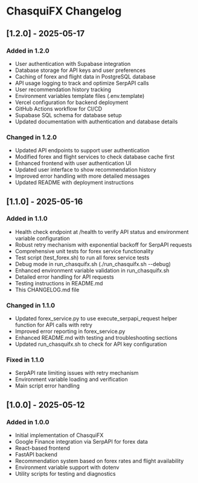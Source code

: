 # ChasquiFX Changelog

## [1.2.0] - 2025-05-17

### Added in 1.2.0

- User authentication with Supabase integration
- Database storage for API keys and user preferences
- Caching of forex and flight data in PostgreSQL database
- API usage logging to track and optimize SerpAPI calls
- User recommendation history tracking
- Environment variables template files (.env.template)
- Vercel configuration for backend deployment
- GitHub Actions workflow for CI/CD
- Supabase SQL schema for database setup
- Updated documentation with authentication and database details

### Changed in 1.2.0

- Updated API endpoints to support user authentication
- Modified forex and flight services to check database cache first
- Enhanced frontend with user authentication UI
- Updated user interface to show recommendation history
- Improved error handling with more detailed messages
- Updated README with deployment instructions

## [1.1.0] - 2025-05-16

### Added in 1.1.0

- Health check endpoint at /health to verify API status and environment variable configuration
- Robust retry mechanism with exponential backoff for SerpAPI requests
- Comprehensive unit tests for forex service functionality
- Test script (test_forex.sh) to run all forex service tests
- Debug mode in run_chasquifx.sh (./run_chasquifx.sh --debug)
- Enhanced environment variable validation in run_chasquifx.sh
- Detailed error handling for API requests
- Testing instructions in README.md
- This CHANGELOG.md file

### Changed in 1.1.0

- Updated forex_service.py to use execute_serpapi_request helper function for API calls with retry
- Improved error reporting in forex_service.py
- Enhanced README.md with testing and troubleshooting sections
- Updated run_chasquifx.sh to check for API key configuration

### Fixed in 1.1.0

- SerpAPI rate limiting issues with retry mechanism
- Environment variable loading and verification
- Main script error handling

## [1.0.0] - 2025-05-12

### Added in 1.0.0

- Initial implementation of ChasquiFX
- Google Finance integration via SerpAPI for forex data
- React-based frontend
- FastAPI backend
- Recommendation system based on forex rates and flight availability
- Environment variable support with dotenv
- Utility scripts for testing and diagnostics
